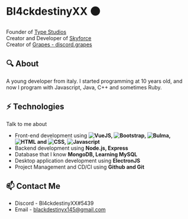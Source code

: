 # Bl4ckdestinyXX ⚫
Founder of [Type Studios](https://discord.gg/USUhuUM3He) <br>
Creator and Developer of  [Skyforce](https://discord.gg/xJ6Qmn2AWw) <br>
Creator of [Grapes - discord.grapes](https://github.com/BlackdestinyXX/Grapes-discord.grapes)

## 🔍 About
A young developer from italy. I started programming at 10 years old, and now I program with Javascript, Java, C++ and sometimes Ruby.

## ⚡ Technologies
Talk to me about
- Front-end development using **![VueJS](https://img.shields.io/badge/-Laravel-black?&logo=laravel), ![Bootstrap](https://img.shields.io/badge/-Bootstrap-black?&logo=bootstrap), ![Bulma](https://img.shields.io/badge/-Bulma-black?&logo=bulma), ![HTML](https://img.shields.io/badge/-HTML-black?&logo=html5) and ![CSS](https://img.shields.io/badge/-CSS-black?&logo=css3), ![Javascript](https://img.shields.io/badge/-Javascript-black?&logo=javascript)**
- Backend development using **Node.js, Express**
- Database that I know **MongoDB, Learning MySQL**
- Desktop application development using **ElectronJS**
- Project Management and CD/CI using **Github and Git**

## 📫 Contact Me
- Discord - Bl4ckdestinyXX#5439
- Email - blackdestinyx145@gmail.com
